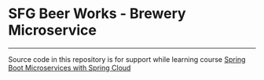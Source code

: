 # SFG Beer Works - Brewery Microservice
<hr />

Source code in this repository is for support while learning course [Spring Boot Microservices with Spring Cloud](https://wonderlabz.udemy.com/course/spring-boot-microservices-with-spring-cloud-beginner-to-guru/learn/lecture/14739352#overview)